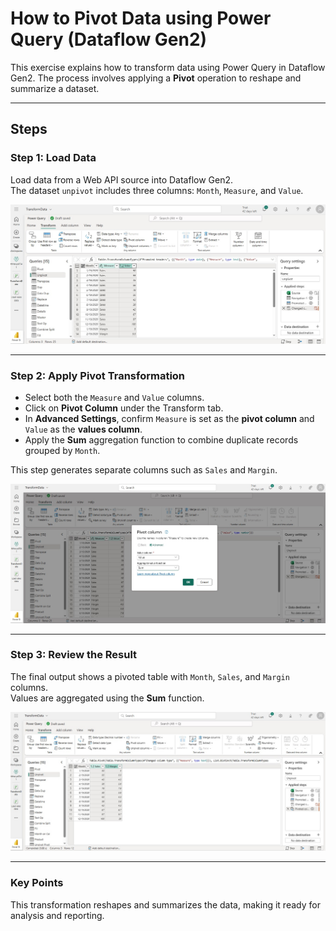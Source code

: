 # How to Pivot Data using Power Query (Dataflow Gen2)

This exercise explains how to transform data using Power Query in Dataflow Gen2. The process involves applying a **Pivot** operation to reshape and summarize a dataset.

---

## Steps

### Step 1: Load Data  
Load data from a Web API source into Dataflow Gen2.  
The dataset `unpivot` includes three columns: `Month`, `Measure`, and `Value`.

![Step 1: Load Data](https://github.com/Tungana-Bhavya/MICROSOFT_FABRIC_BOOTCAMP/blob/main/DATAFLOWGEN2/POWER_QUERY_EXERCISE/UNPIVOT/IMAGES/UNPIVOT_1.jpg)

---

### Step 2: Apply Pivot Transformation  
- Select both the `Measure` and `Value` columns.  
- Click on **Pivot Column** under the Transform tab.  
- In **Advanced Settings**, confirm `Measure` is set as the **pivot column** and `Value` as the **values column**.  
- Apply the **Sum** aggregation function to combine duplicate records grouped by `Month`.

This step generates separate columns such as `Sales` and `Margin`.

![Step 2: Pivot Settings](https://github.com/Tungana-Bhavya/MICROSOFT_FABRIC_BOOTCAMP/blob/main/DATAFLOWGEN2/POWER_QUERY_EXERCISE/UNPIVOT/IMAGES/UNPIVOT_2.jpg)

---

### Step 3: Review the Result  
The final output shows a pivoted table with `Month`, `Sales`, and `Margin` columns.  
Values are aggregated using the **Sum** function.

![Step 3: Pivoted Output](https://github.com/Tungana-Bhavya/MICROSOFT_FABRIC_BOOTCAMP/blob/main/DATAFLOWGEN2/POWER_QUERY_EXERCISE/UNPIVOT/IMAGES/UNPIVOT_3.jpg)

---
### Key Points
This transformation reshapes and summarizes the data, making it ready for analysis and reporting.
